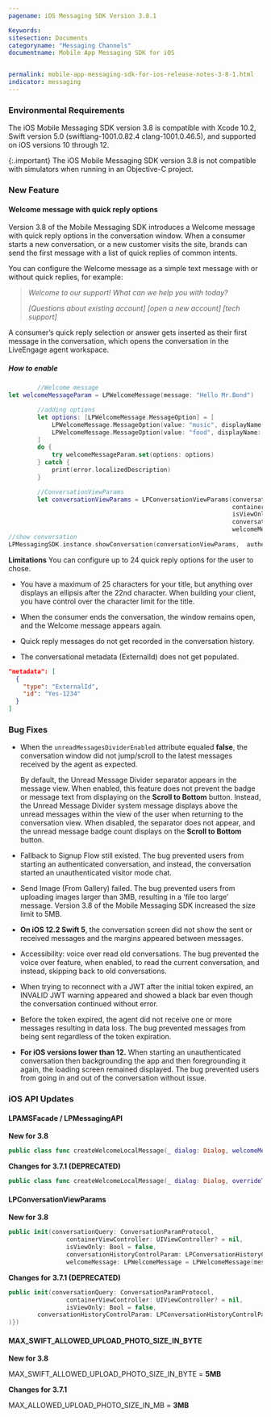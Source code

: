 ```yaml
---
pagename: iOS Messaging SDK Version 3.8.1

Keywords:
sitesection: Documents
categoryname: "Messaging Channels"
documentname: Mobile App Messaging SDK for iOS


permalink: mobile-app-messaging-sdk-for-ios-release-notes-3-8-1.html
indicator: messaging
---   
```


### Environmental Requirements

The iOS Mobile Messaging SDK version 3.8 is compatible with Xcode 10.2, Swift version 5.0 (swiftlang-1001.0.82.4 clang-1001.0.46.5), and supported on iOS versions 10 through 12.

{:.important}
The iOS Mobile Messaging SDK version 3.8 is not compatible with simulators when running in an Objective-C project.


### New Feature

#### Welcome message with quick reply options

Version 3.8 of the Mobile Messaging SDK introduces a Welcome message with quick reply options in the conversation window. When a consumer starts a new conversation, or a new customer visits the site, brands can send the first message with a list of quick replies of common intents.

You can configure the Welcome message as a simple text message with or without quick replies, for example:

> *Welcome to our support! What can we help you with today?*   
>
> *[Questions about existing account] [open a new account] [tech support]*

A consumer’s quick reply selection or answer gets inserted as their first message in the conversation, which opens the conversation in the LiveEngage agent workspace.

##### How to enable

```swift
        //Welcome message
let welcomeMessageParam = LPWelcomeMessage(message: "Hello Mr.Bond")

        //adding options
        let options: [LPWelcomeMessage.MessageOption] = [
            LPWelcomeMessage.MessageOption(value: "music", displayName: "awesome tunes"),
            LPWelcomeMessage.MessageOption(value: "food", displayName: "Delicious food "),
        ]
        do {
            try welcomeMessageParam.set(options: options)
        } catch {
            print(error.localizedDescription)
        }

        //ConversationViewParams
        let conversationViewParams = LPConversationViewParams(conversationQuery: conversationQuery,
                                                              containerViewController: nil,
                                                              isViewOnly: false,
                                                              conversationHistoryControlParam: conversationHistoryControlParam,
                                                              welcomeMessage: welcomeMessageParam)
//show conversation
LPMessagingSDK.instance.showConversation(conversationViewParams,  authenticationParams: authenticationParams)
```

**Limitations**
You can configure up to 24 quick reply options for the user to chose.

- You have a maximum of 25 characters for your title, but anything over displays an ellipsis after the 22nd  character.  When building your client, you have control over the character limit for the title.

- When the consumer ends the conversation, the window remains open, and the Welcome message appears again.

- Quick reply messages do not get recorded in the conversation history.

- The conversational metadata (ExternalId) does not get populated.

```json
"metadata": [
  {
    "type": "ExternalId",
    "id": "Yes-1234"
  }
]
```



### Bug Fixes

- When the `unreadMessagesDividerEnabled` attribute equaled **false**, the conversation window did not jump/scroll to the latest messages received by the agent as expected.

   By default, the Unread Message Divider separator appears in the message view.   When enabled, this feature does not prevent the badge or message text from displaying on the **Scroll to Bottom** button. Instead, the Unread Message Divider system message displays above the unread messages within the view of the user when returning to the conversation view. When disabled, the separator does not appear, and the unread message badge count displays on the **Scroll to Bottom** button.

- Fallback to Signup Flow still existed. The bug prevented users from starting an authenticated conversation, and instead, the conversation started an unauthenticated visitor mode chat.

- Send Image (From Gallery) failed. The bug prevented users from uploading images larger than 3MB, resulting in a ‘file too large’ message. Version 3.8 of the Mobile Messaging SDK increased the size limit to 5MB.

- **On iOS 12.2 Swift 5**, the conversation screen did not show the sent or received messages and the margins appeared between messages.

- Accessibility: voice over read old conversations.  The bug prevented the voice over feature, when enabled, to read the current conversation, and instead, skipping back to old conversations.

- When trying to reconnect with a JWT after the initial token expired, an INVALID JWT warning appeared and showed a black bar even though the conversation continued without error.  

- Before the token expired, the agent did not receive one or more messages resulting in data loss. The bug prevented messages from being sent regardless of the token expiration.

- **For iOS versions lower than 12.** When starting an unauthenticated conversation then backgrounding the app and then foregrounding it again, the loading screen remained displayed. The bug prevented users from going in and out of the conversation without issue.


### iOS API Updates

#### LPAMSFacade / LPMessagingAPI

**New for 3.8**  

```swift
public class func createWelcomeLocalMessage(_ dialog: Dialog, welcomeMessage: LPWelcomeMessage, overrideTime: Date = Date()) -> Message?
```

**Changes for 3.7.1 (DEPRECATED)**  

```swift
public class func createWelcomeLocalMessage(_ dialog: Dialog, overrideTime: Date = Date()) -> Message?
```
#### LPConversationViewParams

**New for 3.8**  

```swift
public init(conversationQuery: ConversationParamProtocol,
                containerViewController: UIViewController? = nil,
                isViewOnly: Bool = false,
                conversationHistoryControlParam: LPConversationHistoryControlParam = LPConversationHistoryControlParam(historyConversationsStateToDisplay: .none),
                welcomeMessage: LPWelcomeMessage = LPWelcomeMessage(message: nil))
```

**Changes for 3.7.1 (DEPRECATED)**  

```swift
public init(conversationQuery: ConversationParamProtocol,
                containerViewController: UIViewController? = nil,
                isViewOnly: Bool = false,
		conversationHistoryControlParam: LPConversationHistoryControlParam = LPConversationHistoryControlParam(historyConversationsStateToDisplay: .none))
)})
```

#### MAX_SWIFT_ALLOWED_UPLOAD_PHOTO_SIZE_IN_BYTE

**New for 3.8**  

MAX_SWIFT_ALLOWED_UPLOAD_PHOTO_SIZE_IN_BYTE = **5MB**


**Changes for 3.7.1**

MAX_ALLOWED_UPLOAD_PHOTO_SIZE_IN_MB = **3MB**